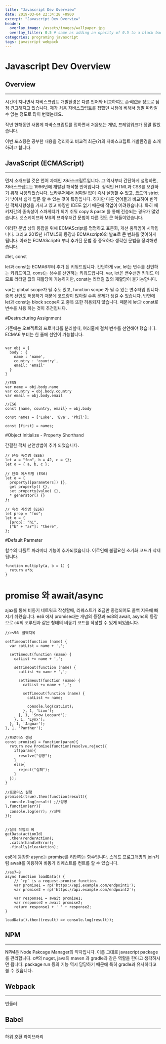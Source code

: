 ```yaml
---
title: "Javascript Dev Overview"
date: 2019-03-04 22:34:28 +0900
excerpt: "Javascript Dev Overview"
header:
  overlay_image: /assets/images/wallpaper.jpg
  overlay_filter: 0.5 # same as adding an opacity of 0.5 to a black background
categories: programing javascript
tags: javascript webpack
---
```

Javascript Dev Overview
=============

## Overview
* * *

시간이 지나면서 자비스크립트 개발환경은 다른 언어와 비교하여도 손색없을 정도로 점점 견고해지고 있습니다.
제가 처음 자바스크립트를 접했던 시점에 비해서 정말 따라갈 수 없는 정도로 많이 변했는데요.

작년 한해동안 새롭게 자바스크립트를 접하면서 처음보는 개념, 프레임워크가 정말 많았습니다.

이번 포스팅은 공부한 내용을 정리하고 비교적 최근(?)의 자바스크립트 개발환경을 소개하려고 합니다.

## JavaScript (ECMAScript)
* * *

먼저 소개드릴 것은 언어 자체인 자바스크립트입니다. 그 역사부터 간단하게 설명하면,
자바스크립트는 1996년에 개발된 해석형 언어입니다. 정적인 HTML과 CSS를 보완하기 위해 사용되었습니다.
브라우저에서 컴파일 없이 즉시 실행할 수 있고, 코드의 strict가 낮아서 쉽게 입문 할 수 있는 것이 특징입니다.
하지만 다른 언어들과 비교하여 빈약한 객체지향성을 가지고 있고 마땅한 IDE도 없기 때문에 작업이 어려웠습니다.
특히 패키지간의 종속성이 스파게티가 되기 쉬워 copy & paste 를 통해 전승되는 경우가 많았습니다.
넷스케이프와 MS의 브라우저간 문법이 다른 것도 큰 허들이었습니다.

이러한 문법 상의 통합을 위해 ECMAScript를 명명하고 표준화, 개선 움직임이 시작됩니다.
그리고 2015년 HTML5의 등장과 ECMAscript6의 발표로 큰 변화를 맞이하게 됩니다.
아래는 ECMAScript6 부터 추가된 문법 중 중요하다 생각한 문법을 정리해봤습니다.

#let, const

let과 const는 ECMA6부터 추가 된 키워드입니다.
간단하게 var, let는 변수를 선언하는 키워드이고, const는 상수를 선언하는 키워드입니다.
var, let은 변수선언 키워드 이므로 리터럴 값의 재할당이 가능하지만, const는 리터럴 값의 재할당이 불가능합니다.

var는 global scope가 될 수도 있고, function scope 가 될 수 있는 변수타입 입니다.
중복 선언도 허용하기 때문에 코드량이 많아질 수록 문제가 생길 수 있습니다.
반면에 let과 const는 block scope이고 중복 또한 허용되지 않습니다.
때문에 let과 const로 변수를 사용 하는 것이 추천됩니다.


#Destructuring Assignment

기존에는 오브젝트의 프로퍼티를 분리할때, 여러줄에 걸쳐 변수를 선언해야 했습니다.
ECMA6 부터는 한 줄에 선언이 가능합니다.

```

var obj = {
  body : {
    name : 'name',
    country : 'country',
    email: 'email'
  }
}

//ES5
var name = obj.body.name
var country = obj.body.country
var email = obj.body.email

//ES6
const {name, country, email} = obj.body

const names = ['Luke', 'Eva', 'Phil']; 

const [first] = names;
```

#Object Initialize - Property Shorthand

간결한 객체 선언방법이 추가 되었습니다.

```
// 단축 속성명 (ES6)
let a = "foo", b = 42, c = {};
let o = { a, b, c };

// 단축 메서드명 (ES6)
let o = {
  property([parameters]) {},
  get property() {},
  set property(value) {},
  * generator() {}
};

// 속성 계산명 (ES6)
let prop = "foo";
let o = {
  [prop]: "hi",
  ["b" + "ar"]: "there",
};
```

#Default Parmeter

함수의 디폴트 파라미터 기능이 추가되었습니다.
이로인해 불필요한 초기화 코드가 삭제 됩니다.

```
function multiply(a, b = 1) {
  return a*b;
}
```

# promise 와 await/async

ajax를 통해 비동기 네트워크 작성할때, 리퀘스트가 조금만 중첩되어도 콜백 지옥에 빠지기 쉬웠습니다.
es6 에서 promise라는 개념의 등장과 es8의 await, async의 등장으로 c#의 코루틴과 같은 형태의 비동기 코드를 작성할 수 있게 되었습니다.

```
//es5의 콜백지옥

setTimeout(function (name) {
  var catList = name + ',';

  setTimeout(function (name) {
    catList += name + ',';

    setTimeout(function (name) {
      catList += name + ',';

      setTimeout(function (name) {
        catList += name + ',';

        setTimeout(function (name) {
          catList += name;

          console.log(catList);
        }, 1, 'Lion');
      }, 1, 'Snow Leopard');
    }, 1, 'Lynx');
  }, 1, 'Jaguar');
}, 1, 'Panther');
```


```
//프로미스 생성
const promise1 = function(param){
  return new Promise(function(resolve,reject){
    if(param){
      resolve("성공");
    }
    else{
      reject("실패");
    }
  });
}

//프로미스 실행
promise1(true).then(function(result){
  console.log(result) ;//성공
},function(err){
  console.log(err); //실패
});


//실제 작업의 예
getData(actionId)
  .then(renderAction);
  .catch(handleError);
  .finally(clearAction);
```

es8에 등장한 async는 promise를 리턴하는 함수입니다.
스레드 프로그래밍의 join처럼 await를 이용하여 비동기 리퀘스트를 컨트롤 할 수 있습니다.
```
//es7~8
async function loadData() {
    // `rp` is a request-promise function.
    var promise1 = rp('https://api.example.com/endpoint1');
    var promise2 = rp('https://api.example.com/endpoint2');

    var response1 = await promise1;
    var response2 = await promise2;
    return response1 + ' ' + response2;
}

loadData().then((result) => console.log(result));
```

## NPM
* * *

NPM은 Node Pakcage Manager의 약자입니다. 이름 그대로 javascript package를 관리합니다.
c#의 nuget, java의 maven 과 gradle과 같은 역할을 한다고 생각하시면 됩니다.
package run 등의 기능 역시 담당하기 때문에 특히 gradle과 유사하다고 볼 수 있습니다.

## Webpack
* * *

번들러

## Babel
* * *

하위 호환 라이브러리